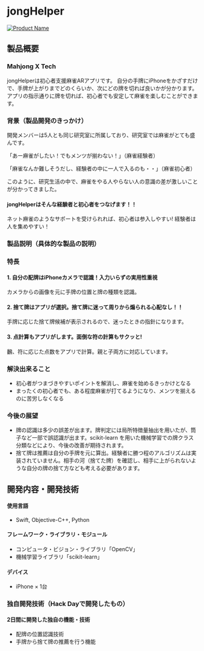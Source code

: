 # jongHelper

[![Product Name](https://raw.github.com/GabLeRoux/WebMole/master/ressources/WebMole_Youtube_Video.png)](https://www.youtube.com/channel/UC4PtjOfZTbVp9DwtJv82Lzg)

## 製品概要
### Mahjong X Tech 
 jongHelperは初心者支援麻雀ARアプリです。
自分の手牌にiPhoneをかざすだけで、手牌が上がりまでどのくらいか、次にどの牌を切れば良いかが分かります。
アプリの指示通りに牌を切れば、初心者でも安定して麻雀を楽しむことができます。

### 背景（製品開発のきっかけ）
<!-- こんかいのプロダクトの開発に至った背景
- 着目した顧客・顧客の課題・現状-->
開発メンバーは5人とも同じ研究室に所属しており、研究室では麻雀がとても盛んです。

「あー麻雀がしたい！でもメンツが揃わない！」（麻雀経験者）

「麻雀なんか難しそうだし、経験者の中に一人で入るのも・・」（麻雀初心者）

このように、研究生活の中で、麻雀をやる人やらない人の意識の差が激しいことが分かってきました。

#### jongHelperはそんな経験者と初心者をつなげます！！
ネット麻雀のようなサポートを受けられれば、初心者は参入しやすい! 経験者は人を集めやすい！


### 製品説明（具体的な製品の説明）
[](こちらに製品の概要・特徴について説明を記載。)

### 特長

#### 1. 自分の配牌はiPhoneカメラで認識！入力いらずの実用性重視
カメラからの画像を元に手牌の位置と牌の種類を認識。

#### 2. 捨て牌はアプリが選択。捨て牌に迷って周りから煽られる心配なし！！
手牌に応じた捨て牌候補が表示されるので、迷ったときの指針になります。

#### 3. 点計算もアプリがします。面倒な符の計算もサクッと!
飜、符に応じた点数をアプリで計算。親と子両方に対応しています。

### 解決出来ること
[](この製品を利用することによって最終的に解決できることについて記載をしてください。)

* 初心者がつまづきやすいポイントを解消し、麻雀を始めるきっかけとなる
* まったくの初心者でも、ある程度麻雀が打てるようになり、メンツを揃えるのに苦労しなくなる


### 今後の展望
[](今回は実現できなかったが、今後改善すること、どのように展開していくことが可能かについて記載をしてください。)

- 牌の認識は多少の誤差が出ます。牌判定には局所特徴量抽出を用いたが、筒子など一部で誤認識が出ます。scikit-learn を用いた機械学習での牌クラス分類などにより、今後の改善が期待されます。
- 捨て牌は推薦は自分の手牌を元に算出。経験者に勝つ程のアルゴリズムは実装されていません。相手の河（捨てた牌）を確認し、相手に上がられないような自分の牌の捨て方なども考える必要があります。

## 開発内容・開発技術


#### 使用言語
* Swift, Objective-C++, Python

#### フレームワーク・ライブラリ・モジュール
* コンピュータ・ビジョン・ライブラリ「OpenCV」
* 機械学習ライブラリ「scikit-learn」


#### デバイス
* iPhone × 1台


### 独自開発技術（Hack Dayで開発したもの）
#### 2日間に開発した独自の機能・技術
<!--* 独自で開発したものの内容をこちらに記載してください
* 特に力を入れた部分をファイルリンク、またはcommit_idを記載してください（任意）-->
* 配牌の位置認識技術
* 手牌から捨て牌の推薦を行う機能
